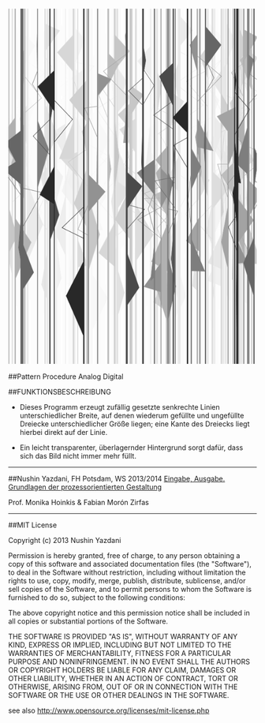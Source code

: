  

![image](screenshot.png)

##Pattern Procedure Analog Digital


##FUNKTIONSBESCHREIBUNG
 
* Dieses Programm erzeugt zufällig gesetzte senkrechte Linien unterschiedlicher Breite, auf denen wiederum gefüllte und ungefüllte Dreiecke unterschiedlicher Größe liegen; eine Kante des Dreiecks liegt hierbei direkt auf der Linie.

* Ein leicht transparenter, überlagernder Hintergrund sorgt dafür, dass sich das Bild nicht immer mehr füllt.

---  

##Nushin Yazdani, FH Potsdam, WS 2013/2014 
[Eingabe, Ausgabe. Grundlagen der prozessorientierten Gestaltung](https://incom.org/workspace/4693)

Prof. Monika Hoinkis & Fabian Morón Zirfas

---

##MIT License

Copyright (c) 2013 Nushin Yazdani

Permission is hereby granted, free of charge, to any person obtaining a copy of
this software and associated documentation files (the "Software"), to deal in
the Software without restriction, including without limitation the rights to
use, copy, modify, merge, publish, distribute, sublicense, and/or sell copies of
the Software, and to permit persons to whom the Software is furnished to do so,
subject to the following conditions:

The above copyright notice and this permission notice shall be included in all
copies or substantial portions of the Software.

THE SOFTWARE IS PROVIDED "AS IS", WITHOUT WARRANTY OF ANY KIND, EXPRESS OR
IMPLIED, INCLUDING BUT NOT LIMITED TO THE WARRANTIES OF MERCHANTABILITY, FITNESS
FOR A PARTICULAR PURPOSE AND NONINFRINGEMENT. IN NO EVENT SHALL THE AUTHORS OR
COPYRIGHT HOLDERS BE LIABLE FOR ANY CLAIM, DAMAGES OR OTHER LIABILITY, WHETHER
IN AN ACTION OF CONTRACT, TORT OR OTHERWISE, ARISING FROM, OUT OF OR IN
CONNECTION WITH THE SOFTWARE OR THE USE OR OTHER DEALINGS IN THE SOFTWARE.

see also <http://www.opensource.org/licenses/mit-license.php>